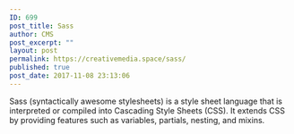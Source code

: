 ```yaml
---
ID: 699
post_title: Sass
author: CMS
post_excerpt: ""
layout: post
permalink: https://creativemedia.space/sass/
published: true
post_date: 2017-11-08 23:13:06
---
```

Sass (syntactically awesome stylesheets) is a style sheet language that is interpreted or compiled into Cascading Style Sheets (CSS). It extends CSS by providing features such as variables, partials, nesting, and mixins.